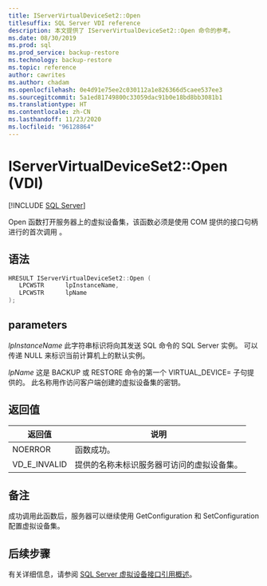 ```yaml
---
title: IServerVirtualDeviceSet2::Open
titlesuffix: SQL Server VDI reference
description: 本文提供了 IServerVirtualDeviceSet2::Open 命令的参考。
ms.date: 08/30/2019
ms.prod: sql
ms.prod_service: backup-restore
ms.technology: backup-restore
ms.topic: reference
author: cawrites
ms.author: chadam
ms.openlocfilehash: 0e4d91e75ee2c030112a1e826366d5caee537ee3
ms.sourcegitcommit: 5a1ed81749800c33059dac91b0e18bd8bb3081b1
ms.translationtype: HT
ms.contentlocale: zh-CN
ms.lasthandoff: 11/23/2020
ms.locfileid: "96128864"
---
```

# <a name="iservervirtualdeviceset2open-vdi"></a>IServerVirtualDeviceSet2::Open (VDI)

[!INCLUDE [SQL Server](../../../includes/applies-to-version/sqlserver.md)]

Open 函数打开服务器上的虚拟设备集，该函数必须是使用 COM 提供的接口句柄进行的首次调用  。

## <a name="syntax"></a>语法

```c
HRESULT IServerVirtualDeviceSet2::Open (
   LPCWSTR      lpInstanceName,
   LPCWSTR      lpName
);
```

## <a name="parameters"></a>parameters

*lpInstanceName* 此字符串标识将向其发送 SQL 命令的 SQL Server 实例。 可以传递 NULL 来标识当前计算机上的默认实例。

*lpName* 这是 BACKUP 或 RESTORE 命令的第一个 VIRTUAL_DEVICE= 子句提供的。 此名称用作访问客户端创建的虚拟设备集的密钥。

## <a name="return-value"></a>返回值

|返回值 | 说明 |
|---|---|
| NOERROR | 函数成功。 |
| VD_E_INVALID | 提供的名称未标识服务器可访问的虚拟设备集。 |

## <a name="remarks"></a>备注

成功调用此函数后，服务器可以继续使用 GetConfiguration 和 SetConfiguration 配置虚拟设备集。

## <a name="next-steps"></a>后续步骤

有关详细信息，请参阅 [SQL Server 虚拟设备接口引用概述](reference-virtual-device-interface.md)。